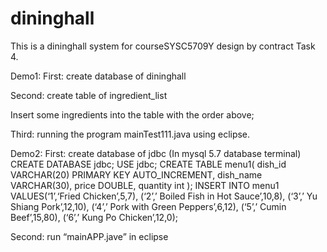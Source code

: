 # dininghall
This is a dininghall system for courseSYSC5709Y design by contract Task 4.


Demo1:
First: create database of dininghall
 
Second: create table of ingredient_list
 
Insert some ingredients into the table with the order above;

Third: running the program mainTest111.java using eclipse.


Demo2:
First: create database of jdbc
(In mysql 5.7 database terminal)
CREATE DATABASE jdbc;
USE jdbc;
CREATE TABLE menu1(
             dish_id VARCHAR(20) PRIMARY KEY AUTO_INCREMENT,
             dish_name VARCHAR(30),
             price DOUBLE,
             quantity int
);
INSERT INTO menu1
VALUES(‘1’,‘Fried Chicken’,5,7), 
(‘2’,’ Boiled Fish in Hot Sauce’,10,8), 
(‘3’,’ Yu Shiang Pork’,12,10), 
(‘4’,’ Pork with Green Peppers’,6,12), 
(‘5’,’ Cumin Beef’,15,80), 
(‘6’,’ Kung Po Chicken’,12,0); 
 
Second: run “mainAPP.jave” in eclipse
 

